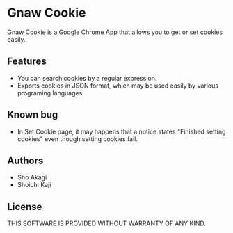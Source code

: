 Gnaw Cookie
===========

Gnaw Cookie is a Google Chrome App that allows you to get or set cookies easily.

Features
--------
* You can search cookies by a regular expression.
* Exports cookies in JSON format, which may be used easily by various programing languages.

Known bug
---------
* In Set Cookie page, it may happens that a notice states "Finished setting cookies" even though setting cookies fail.

Authors
-------
* Sho Akagi
* Shoichi Kaji

License
-------
THIS SOFTWARE IS PROVIDED WITHOUT WARRANTY OF ANY KIND.
